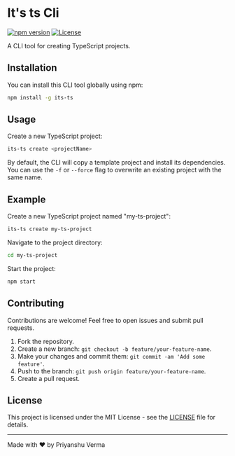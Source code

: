 # It's ts Cli

[![npm version](https://img.shields.io/npm/v/package-name.svg)](https://www.npmjs.com/package/its-ts)
[![License](https://img.shields.io/github/license/p7uverma/its-ts-cli)](https://github.com/p7uverma/its-ts-cli/blob/master/LICENSE)

A CLI tool for creating TypeScript projects.

## Installation

You can install this CLI tool globally using npm:

```bash
npm install -g its-ts
```

## Usage

Create a new TypeScript project:

```bash
its-ts create <projectName>
```

By default, the CLI will copy a template project and install its dependencies. You can use the `-f` or `--force` flag to overwrite an existing project with the same name.

## Example

Create a new TypeScript project named "my-ts-project":

```bash
its-ts create my-ts-project
```

Navigate to the project directory:

```bash
cd my-ts-project
```

Start the project:

```bash
npm start
```

## Contributing

Contributions are welcome! Feel free to open issues and submit pull requests.

1. Fork the repository.
2. Create a new branch: `git checkout -b feature/your-feature-name`.
3. Make your changes and commit them: `git commit -am 'Add some feature'`.
4. Push to the branch: `git push origin feature/your-feature-name`.
5. Create a pull request.

## License

This project is licensed under the MIT License - see the [LICENSE](LICENSE) file for details.

---

Made with ❤️ by Priyanshu Verma
